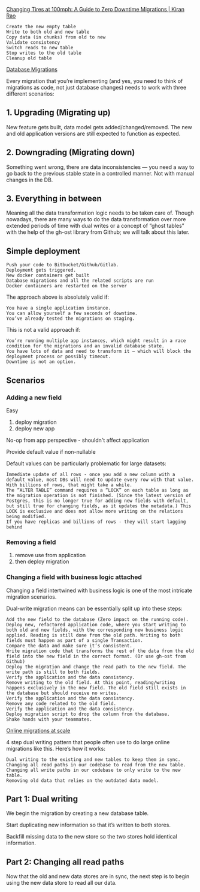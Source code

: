 [Changing Tires at 100mph: A Guide to Zero Downtime Migrations | Kiran Rao](https://kiranrao.ca/2022/05/04/zero-downtime-migrations.html)

    Create the new empty table
    Write to both old and new table
    Copy data (in chunks) from old to new
    Validate consistency
    Switch reads to new table
    Stop writes to the old table
    Cleanup old table

[Database Migrations](https://vadimkravcenko.com/shorts/database-migrations/)

Every migration that you’re implementing (and yes, you need to think of migrations as code, not just database changes) needs to work with three different scenarios:

## 1. Upgrading (Migrating up) 

New feature gets built, data model gets added/changed/removed. The new and old application versions are still expected to function as expected.

## 2. Downgrading (Migrating down) 

Something went wrong, there are data inconsistencies — you need a way to go back to the previous stable state in a controlled manner. Not with manual changes in the DB.

## 3. Everything in between 

Meaning all the data transformation logic needs to be taken care of. Though nowadays, there are many ways to do the data transformation over more extended periods of time with dual writes or a concept of “ghost tables” with the help of the gh-ost library from Github; we will talk about this later.

## Simple deployment

    Push your code to Bitbucket/Github/Gitlab.
    Deployment gets triggered.
    New docker containers get built
    Database migrations and all the related scripts are run
    Docker containers are restarted on the server

The approach above is absolutely valid if:

    You have a single application instance.
    You can allow yourself a few seconds of downtime.
    You’ve already tested the migrations on staging.

This is not a valid approach if:

    You’re running multiple app instances, which might result in a race condition for the migrations and an invalid database state.
    You have lots of data and need to transform it — which will block the deployment process or possibly timeout.
    Downtime is not an option.

## Scenarios

### Adding a new field

Easy

1. deploy migration
2. deploy new app

No-op from app perspective - shouldn't affect application

Provide default value if non-nullable

Default values can be particularly problematic for large datasets:

    Immediate update of all rows - once you add a new column with a default value, most DBs will need to update every row with that value. With billions of rows, that might take a while.
    The “ALTER TABLE” command requires a “LOCK” on each table as long as the migration operation is not finished. (Since the latest version of Postgres, this is no longer true for adding new fields with default, but still true for changing fields, as it updates the metadata.) This LOCK is exclusive and does not allow more writing on the relations being modified.
    If you have replicas and billions of rows - they will start lagging behind

### Removing a field

1. remove use from application
2. then deploy migration

### Changing a field with business logic attached

Changing a field intertwined with business logic is one of the most intricate migration scenarios. 

Dual-write migration means can be essentially split up into these steps:

    Add the new field to the database (Zero impact on the running code).
    Deploy new, refactored application code, where you start writing to both old and new fields, with the corresponding new business logic applied. Reading is still done from the old path. Writing to both fields must happen as part of a single Transaction.
    Compare the data and make sure it’s consistent.
    Write migration code that transforms the rest of the data from the old field into the new field in the correct format. (Or use gh-ost from Github)
    Deploy the migration and change the read path to the new field. The write path is still to both fields.
    Verify the application and the data consistency.
    Remove writing to the old field. At this point, reading/writing happens exclusively in the new field. The old field still exists in the database but should receive no writes.
    Verify the application and the data consistency.
    Remove any code related to the old field.
    Verify the application and the data consistency.
    Deploy migration script to drop the column from the database.
    Shake hands with your teammates.

[Online migrations at scale](https://stripe.com/blog/online-migrations)

4 step dual writing pattern that people often use to do large online migrations like this. Here’s how it works:

    Dual writing to the existing and new tables to keep them in sync.
    Changing all read paths in our codebase to read from the new table.
    Changing all write paths in our codebase to only write to the new table.
    Removing old data that relies on the outdated data model.

## Part 1: Dual writing

We begin the migration by creating a new database table. 

Start duplicating new information so that it’s written to both stores.

Backfill missing data to the new store so the two stores hold identical information.

## Part 2: Changing all read paths

Now that the old and new data stores are in sync, the next step is to begin using the new data store to read all our data.
